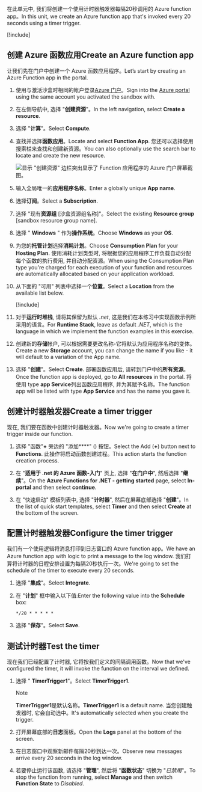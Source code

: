 <span data-ttu-id="5e17d-101">在此单元中, 我们将创建一个使用计时器触发器每隔20秒调用的 Azure function app。</span><span class="sxs-lookup"><span data-stu-id="5e17d-101">In this unit, we create an Azure function app that's invoked every 20 seconds using a timer trigger.</span></span>

[!include[](../../../includes/azure-sandbox-activate.md)]

## <a name="create-an-azure-function-app"></a><span data-ttu-id="5e17d-102">创建 Azure 函数应用</span><span class="sxs-lookup"><span data-stu-id="5e17d-102">Create an Azure function app</span></span>

<span data-ttu-id="5e17d-103">让我们先在门户中创建一个 Azure 函数应用程序。</span><span class="sxs-lookup"><span data-stu-id="5e17d-103">Let’s start by creating an Azure Function app in the portal.</span></span>

1. <span data-ttu-id="5e17d-104">使用与激活沙盒时相同的帐户登录[Azure 门户](https://portal.azure.com/learn.docs.microsoft.com?azure-portal=true)。</span><span class="sxs-lookup"><span data-stu-id="5e17d-104">Sign into the [Azure portal](https://portal.azure.com/learn.docs.microsoft.com?azure-portal=true) using the same account you activated the sandbox with.</span></span>

1. <span data-ttu-id="5e17d-105">在左侧导航中, 选择 "**创建资源**"。</span><span class="sxs-lookup"><span data-stu-id="5e17d-105">In the left navigation, select **Create a resource**.</span></span>

1. <span data-ttu-id="5e17d-106">选择 "**计算**"。</span><span class="sxs-lookup"><span data-stu-id="5e17d-106">Select **Compute**.</span></span>

1. <span data-ttu-id="5e17d-107">查找并选择**函数应用**。</span><span class="sxs-lookup"><span data-stu-id="5e17d-107">Locate and select **Function App**.</span></span> <span data-ttu-id="5e17d-108">您还可以选择使用搜索栏来查找和创建新资源。</span><span class="sxs-lookup"><span data-stu-id="5e17d-108">You can also optionally use the search bar to locate and create the new resource.</span></span>

    ![显示 "创建资源" 边栏突出显示了 Function 应用程序的 Azure 门户屏幕截图。](../media/4-click-function-app.png)

1. <span data-ttu-id="5e17d-110">输入全局唯一的**应用程序名称**。</span><span class="sxs-lookup"><span data-stu-id="5e17d-110">Enter a globally unique **App name**.</span></span>

1. <span data-ttu-id="5e17d-111">选择**订阅**。</span><span class="sxs-lookup"><span data-stu-id="5e17d-111">Select a **Subscription**.</span></span>

1. <span data-ttu-id="5e17d-112">选择 "现有**资源组** <rgn>[沙盒资源组名称]</rgn>"。</span><span class="sxs-lookup"><span data-stu-id="5e17d-112">Select the existing **Resource group** <rgn>[sandbox resource group name]</rgn>.</span></span>

1. <span data-ttu-id="5e17d-113">选择 " **Windows** " 作为**操作系统**。</span><span class="sxs-lookup"><span data-stu-id="5e17d-113">Choose **Windows** as your **OS**.</span></span>

1. <span data-ttu-id="5e17d-114">为您的**托管计划**选择**消耗计划**。</span><span class="sxs-lookup"><span data-stu-id="5e17d-114">Choose **Consumption Plan** for your **Hosting Plan**.</span></span> <span data-ttu-id="5e17d-115">使用消耗计划类型时, 将根据您的应用程序工作负载自动分配每个函数的执行费用, 并自动分配资源。</span><span class="sxs-lookup"><span data-stu-id="5e17d-115">When using the Consumption Plan type you're charged for each execution of your function and resources are automatically allocated based on your application workload.</span></span>

1. <span data-ttu-id="5e17d-116">从下面的 "可用" 列表中选择一个**位置**。</span><span class="sxs-lookup"><span data-stu-id="5e17d-116">Select a **Location** from the available list below.</span></span>

    [!include[](../../../includes/azure-sandbox-regions-first-mention-note-friendly.md)]

1. <span data-ttu-id="5e17d-117">对于**运行时堆栈**, 请将其保留为默认 *.net*, 这是我们在本练习中实现函数示例所采用的语言。</span><span class="sxs-lookup"><span data-stu-id="5e17d-117">For **Runtime Stack**, leave as default *.NET*, which is the language in which we implement the function examples in this exercise.</span></span>

1. <span data-ttu-id="5e17d-118">创建新的**存储**帐户, 可以根据需要更改名称-它将默认为应用程序名称的变体。</span><span class="sxs-lookup"><span data-stu-id="5e17d-118">Create a new **Storage** account, you can change the name if you like - it will default to a variation of the App name.</span></span>

1. <span data-ttu-id="5e17d-119">选择 "**创建**"。</span><span class="sxs-lookup"><span data-stu-id="5e17d-119">Select **Create**.</span></span> <span data-ttu-id="5e17d-120">部署函数应用后, 请转到门户中的**所有资源**。</span><span class="sxs-lookup"><span data-stu-id="5e17d-120">Once the function app is deployed, go to **All resources** in the portal.</span></span> <span data-ttu-id="5e17d-121">将使用 type **app Service**列出函数应用程序, 并为其赋予名称。</span><span class="sxs-lookup"><span data-stu-id="5e17d-121">The function app will be listed with type **App Service** and has the name you gave it.</span></span>
 
## <a name="create-a-timer-trigger"></a><span data-ttu-id="5e17d-122">创建计时器触发器</span><span class="sxs-lookup"><span data-stu-id="5e17d-122">Create a timer trigger</span></span>

<span data-ttu-id="5e17d-123">现在, 我们要在函数中创建计时器触发器。</span><span class="sxs-lookup"><span data-stu-id="5e17d-123">Now we're going to create a timer trigger inside our function.</span></span>

1. <span data-ttu-id="5e17d-124">选择 "函数"**+** 旁边的 "添加\*\*\*\*" () 按钮。</span><span class="sxs-lookup"><span data-stu-id="5e17d-124">Select the Add (**+**) button next to **Functions**.</span></span> <span data-ttu-id="5e17d-125">此操作将启动函数创建过程。</span><span class="sxs-lookup"><span data-stu-id="5e17d-125">This action starts the function creation process.</span></span>

1. <span data-ttu-id="5e17d-126">在 "**适用于 .net 的 Azure 函数-入门**" 页上, 选择 "**在门户中**", 然后选择 "**继续**"。</span><span class="sxs-lookup"><span data-stu-id="5e17d-126">On the **Azure Functions for .NET - getting started** page, select **In-portal** and then select **continue**.</span></span>

1. <span data-ttu-id="5e17d-127">在 "快速启动" 模板列表中, 选择 "**计时器**", 然后在屏幕底部选择 "**创建**"。</span><span class="sxs-lookup"><span data-stu-id="5e17d-127">In the list of quick start templates, select **Timer** and then select **Create** at the bottom of the screen.</span></span>

## <a name="configure-the-timer-trigger"></a><span data-ttu-id="5e17d-128">配置计时器触发器</span><span class="sxs-lookup"><span data-stu-id="5e17d-128">Configure the timer trigger</span></span>

<span data-ttu-id="5e17d-129">我们有一个使用逻辑将消息打印到日志窗口的 Azure function app。</span><span class="sxs-lookup"><span data-stu-id="5e17d-129">We have an Azure function app with logic to print a message to the log window.</span></span> <span data-ttu-id="5e17d-130">我们打算将计时器的日程安排设置为每隔20秒执行一次。</span><span class="sxs-lookup"><span data-stu-id="5e17d-130">We're going to set the schedule of the timer to execute every 20 seconds.</span></span>

1. <span data-ttu-id="5e17d-131">选择 "**集成**"。</span><span class="sxs-lookup"><span data-stu-id="5e17d-131">Select **Integrate**.</span></span>

1. <span data-ttu-id="5e17d-132">在 "**计划**" 框中输入以下值:</span><span class="sxs-lookup"><span data-stu-id="5e17d-132">Enter the following value into the **Schedule** box:</span></span>

    ```log
    */20 * * * * *
    ```

1. <span data-ttu-id="5e17d-133">选择 "**保存**"。</span><span class="sxs-lookup"><span data-stu-id="5e17d-133">Select **Save**.</span></span>

## <a name="test-the-timer"></a><span data-ttu-id="5e17d-134">测试计时器</span><span class="sxs-lookup"><span data-stu-id="5e17d-134">Test the timer</span></span>

<span data-ttu-id="5e17d-135">现在我们已经配置了计时器, 它将按我们定义的间隔调用函数。</span><span class="sxs-lookup"><span data-stu-id="5e17d-135">Now that we've configured the timer, it will invoke the function on the interval we defined.</span></span>

1. <span data-ttu-id="5e17d-136">选择 " **TimerTrigger1**"。</span><span class="sxs-lookup"><span data-stu-id="5e17d-136">Select **TimerTrigger1**.</span></span>

    > [!NOTE]
    > <span data-ttu-id="5e17d-137">**TimerTrigger1**是默认名称。</span><span class="sxs-lookup"><span data-stu-id="5e17d-137">**TimerTrigger1** is a default name.</span></span> <span data-ttu-id="5e17d-138">当您创建触发器时, 它会自动选中。</span><span class="sxs-lookup"><span data-stu-id="5e17d-138">It's automatically selected when you create the trigger.</span></span>

1. <span data-ttu-id="5e17d-139">打开屏幕底部的**日志**面板。</span><span class="sxs-lookup"><span data-stu-id="5e17d-139">Open the **Logs** panel at the bottom of the screen.</span></span>

1. <span data-ttu-id="5e17d-140">在日志窗口中观察新邮件每隔20秒到达一次。</span><span class="sxs-lookup"><span data-stu-id="5e17d-140">Observe new messages arrive every 20 seconds in the log window.</span></span>

1. <span data-ttu-id="5e17d-141">若要停止运行该函数, 请选择 "**管理**", 然后将 "**函数状态**" 切换为 "*已禁用*"。</span><span class="sxs-lookup"><span data-stu-id="5e17d-141">To stop the function from running, select **Manage** and then switch **Function State** to *Disabled*.</span></span>
